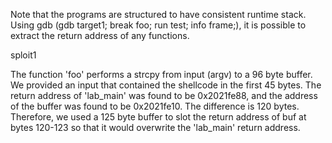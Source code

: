 Note that the programs are structured to have consistent runtime stack. Using gdb (gdb target1; break foo; run test; info frame;), it is possible to extract the return address of any functions.

sploit1

The function 'foo' performs a strcpy from input (argv) to a 96 byte buffer. We provided an input that contained the shellcode in the first 45 bytes. The return address of 'lab_main' was found to be 0x2021fe88, and the address of the buffer was found to be 0x2021fe10. The difference is 120 bytes. Therefore, we used a 125 byte buffer to slot the return address of buf at bytes 120-123 so that it would overwrite the 'lab_main' return address.
